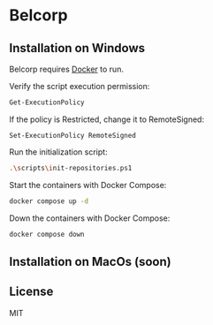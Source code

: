 # Belcorp
## Installation on Windows
Belcorp requires [Docker](https://www.docker.com/) to run.

Verify the script execution permission:
```sh
Get-ExecutionPolicy
```

If the policy is Restricted, change it to RemoteSigned:
```
Set-ExecutionPolicy RemoteSigned
```
Run the initialization script:
```sh
.\scripts\init-repositories.ps1
```

Start the containers with Docker Compose:
```sh
docker compose up -d
```

Down the containers with Docker Compose:
```sh
docker compose down
```

## Installation on MacOs (soon)

## License

MIT
